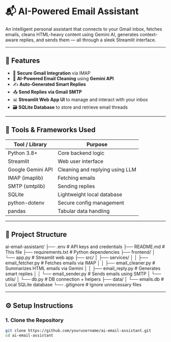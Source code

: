 # 📬 AI-Powered Email Assistant

An intelligent personal assistant that connects to your Gmail inbox, fetches emails, cleans HTML-heavy content using Gemini AI, generates context-aware replies, and sends them — all through a sleek Streamlit interface.

---

## 🚀 Features

- 🔐 **Secure Gmail Integration** via IMAP
- 🧠 **AI-Powered Email Cleaning** using **Gemini API**
- ✍️ **Auto-Generated Smart Replies**
- 📤 **Send Replies via Gmail SMTP**
- 📊 **Streamlit Web App UI** to manage and interact with your inbox
- 🗃️ **SQLite Database** to store and retrieve email threads

---

## 🧰 Tools & Frameworks Used

| Tool / Library       | Purpose                                     |
|----------------------|---------------------------------------------|
| Python 3.8+          | Core backend logic                          |
| Streamlit            | Web user interface                          |
| Google Gemini API    | Cleaning and replying using LLM             |
| IMAP (imaplib)       | Fetching emails                             |
| SMTP (smtplib)       | Sending replies                             |
| SQLite               | Lightweight local database                  |
| python-dotenv        | Secure config management                    |
| pandas               | Tabular data handling                       |

---

## 📁 Project Structure

ai-email-assistant/
├── .env # API keys and credentials
├── README.md # This file
├── requirements.txt # Python dependencies
├── frontend/
│ └── app.py # Streamlit web app
├── src/
│ ├── services/
│ │ ├── email_fetcher.py # Fetches emails via IMAP
│ │ ├── email_cleaner.py # Summarizes HTML emails via Gemini
│ │ ├── email_reply.py # Generates smart replies
│ │ └── email_sender.py # Sends emails using SMTP
│ └── utils/
│ └── db.py # DB connection + helpers
├── data/
│ └── emails.db # Local SQLite database
└── .gitignore # Ignore unnecessary files


---

## ⚙️ Setup Instructions

### 1. Clone the Repository

```bash
git clone https://github.com/yourusername/ai-email-assistant.git
cd ai-email-assistant

